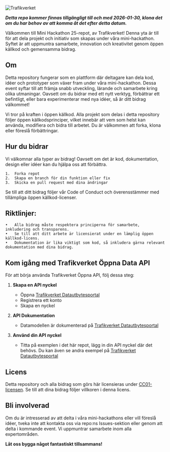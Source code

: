 ![Trafikverket](https://bransch.trafikverket.se/Trafikverket/Templates/Images/Responsive/trv-logo.png)

***Detta repo kommer finnas tillgängligt till och med 2026-01-30, klona det om du har behov av att komma åt det efter detta datum.***


Välkommen till Mini Hackathon 25-repot, av Trafikverket! Denna yta är till för att dela projekt och initiativ som skapas under våra mini-hackathon. Syftet är att uppmuntra samarbete, innovation och kreativitet genom öppen källkod och gemensamma bidrag.

## Om

Detta repository fungerar som en plattform där deltagare kan dela kod, idéer och prototyper som växer fram under våra mini-hackathon. Dessa event syftar till att främja snabb utveckling, lärande och samarbete kring olika utmaningar. Oavsett om du bidrar med ett nytt verktyg, förbättrar ett befintligt, eller bara experimenterar med nya idéer, så är ditt bidrag välkommet!

Vi tror på kraften i öppen källkod. Alla projekt som delas i detta repository följer öppen källkodsprinciper, vilket innebär att vem som helst kan använda, modifiera och bidra till arbetet. Du är välkommen att forka, klona eller föreslå förbättringar.

## Hur du bidrar

Vi välkomnar alla typer av bidrag! Oavsett om det är kod, dokumentation, design eller idéer kan du hjälpa oss att förbättra.

	1.	Forka repot
	2.	Skapa en branch för din funktion eller fix
	3.	Skicka en pull request med dina ändringar

Se till att ditt bidrag följer vår Code of Conduct och överensstämmer med tillämpliga öppen källkod-licenser.

## Riktlinjer:

	•	Alla bidrag måste respektera principerna för samarbete, inkludering och transparens.
	•	Se till att ditt arbete är licensierat under en lämplig öppen källkod-licens.
	•	Dokumentation är lika viktigt som kod, så inkludera gärna relevant dokumentation med dina bidrag.

## Kom igång med Trafikverket Öppna Data API
För att börja använda Trafikverket Öppna API, följ dessa steg:

1. **Skapa en API nyckel**
   - Öppna [Trafikverket Datautbytesportal](https://data.trafikverket.se/documentation/datacache/intro)
   - Registrera ett konto
   - Skapa en nyckel
     
2. **API Dokumentation**
   - Datamodellen är dokumenterad på [Trafikverket Datautbytesportal](https://data.trafikverket.se/documentation/datacache/data-model)
  
3. **Använd din API nyckel**
   - Titta på exemplen i det här repot, lägg in din API nyckel där det behövs. Du kan även se andra exempel på [Trafikverket Datautbytesportal](https://data.trafikverket.se/documentation/datacache/example-code)

## Licens

Detta repository och alla bidrag som görs här licensieras under [CC01-licensen](LICENSE). Se till att dina bidrag följer villkoren i denna licens.

## Bli involverad

Om du är intresserad av att delta i våra mini-hackathons eller vill föreslå idéer, tveka inte att kontakta oss via repo:ns Issues-sektion eller genom att delta i kommande event. Vi uppmuntrar samarbete inom alla expertområden.

**Låt oss bygga något fantastiskt tillsammans!**

